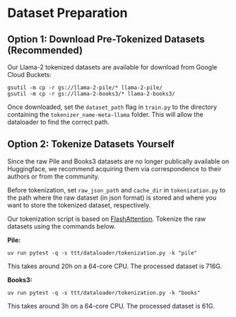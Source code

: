 <h1>Dataset Preparation</h1>

<h2>Option 1: Download Pre-Tokenized Datasets (Recommended)</h2>

Our Llama-2 tokenized datasets are available for download from Google Cloud Buckets:

```
gsutil -m cp -r gs://llama-2-pile/* llama-2-pile/
gsutil -m cp -r gs://llama-2-books3/* llama-2-books3/
```

Once downloaded, set the `dataset_path` flag in `train.py` to the directory containing the `tokenizer_name-meta-llama` folder. This will allow the dataloader to find the correct path.

<h2>Option 2: Tokenize Datasets Yourself</h2>

Since the raw Pile and Books3 datasets are no longer publically available on Huggingface, we recommend acquiring them via correspondence to their authors or from the community.

Before tokenization, set `raw_json_path` and `cache_dir` in `tokenization.py` to the path where the raw dataset (in json format) is stored and where you want to store the tokenized dataset, respectively. 

Our tokenization script is based on [FlashAttention](https://github.com/Dao-AILab/flash-attention/tree/main/training#dataset-preparation). Tokenize the raw datasets using the commands below.

**Pile:**
```
uv run pytest -q -s ttt/dataloader/tokenization.py -k "pile"
```
This takes around 20h on a 64-core CPU. The processed dataset is 716G.

**Books3:**
```
uv run pytest -q -s ttt/dataloader/tokenization.py -k "books"
```
This takes around 3h on a 64-core CPU. The processed dataset is 61G.
